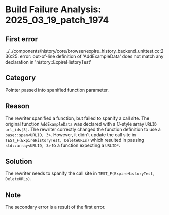 # Build Failure Analysis: 2025_03_19_patch_1974

## First error

../../components/history/core/browser/expire_history_backend_unittest.cc:236:25: error: out-of-line definition of 'AddExampleData' does not match any declaration in 'history::ExpireHistoryTest'

## Category
Pointer passed into spanified function parameter.

## Reason
The rewriter spanified a function, but failed to spanify a call site. The original function `AddExampleData` was declared with a C-style array `URLID url_ids[3]`. The rewriter correctly changed the function definition to use a `base::span<URLID, 3>`. However, it didn't update the call site in `TEST_F(ExpireHistoryTest, DeleteURLs)` which resulted in passing `std::array<URLID, 3>` to a function expecting a `URLID*`.

## Solution
The rewriter needs to spanify the call site in `TEST_F(ExpireHistoryTest, DeleteURLs)`.

## Note
The secondary error is a result of the first error.